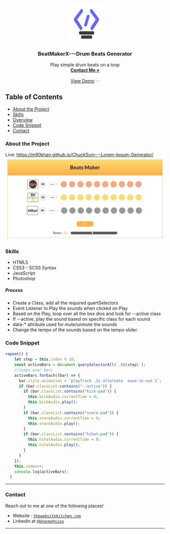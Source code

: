 <br />
<p align="center">
  <a href="https://www.thewebsitekitchen.com">
    <img src="img/favicon.png" alt="Logo" width="120" height="120">
  </a>

  <h3 align="center">BeatMakerX---Drum Beats Generator</h3>

  <p align="center">
Play simple drum beats on a loop    <br />
    <a href="emailto:m90khan@gmail.com"><strong>Contact Me »</strong></a>
    <br />
    <br />
    <a href="https://m90khan.github.io/Drum-Beats-Maker-WebApp/.">View Demo</a>
    ·
     ·
   </p>
</p>

## Table of Contents

- [About the Project](#about-the-project)
- [Skills](#skills)
- [Overview](#getting-started)
- [Code Snippet](#code)
- [Contact](#Contact)

### About the Project

Live: https://m90khan.github.io/ChuckSum---Lorem-Ipsum-Generator/
<img src="./img/overview.jpg">

### Skills

- HTML5
- CSS3 - SCSS Syntax
- JavaScript
- Photoshop

##### Process

- Create a Class, add all the required quertSelectors
- Event Listener to Play the sounds when clicked on Play
- Based on the Play, loop over all the box divs and look for --active class
- If --active, play the sound based on specific class for each sound
- data-\* attribute used for mute/unmute the sounds
- Change the tempo of the sounds based on the tempo slider.

### Code Snippet

```javascript
repeat() {
    let step = this.index % 10;
    const activeBars = document.querySelectorAll(`.b${step}`);
    //loops over bars
    activeBars.forEach((bar) => {
      bar.style.animation = `playTrack .3s alternate  ease-in-out 2`;
      if (bar.classList.contains("--active")) {
        if (bar.classList.contains("kick-pad")) {
          this.kickAudio.currentTime = 0;
          this.kickAudio.play();
        }
        if (bar.classList.contains("snare-pad")) {
          this.snareAudio.currentTime = 0;
          this.snareAudio.play();
        }
        if (bar.classList.contains("hihat-pad")) {
          this.hihatAudio.currentTime = 0;
          this.hihatAudio.play();
        }
      }
    });
    this.index++;
    console.log(activeBars);
  }
```

---

### Contact

Reach out to me at one of the following places!

- Website : <a href="https://thewebsitekitchen.com" target="_blank">`thewebsitekitchen.com`</a>
- Linkedin at <a href="https://de.linkedin.com/in/khanmohsinx" target="_blank">`@khanmohsinx`</a>

---

